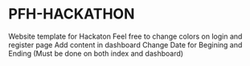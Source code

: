 # PFH-HACKATHON

Website template for Hackaton 
Feel free to change colors on login and register page
Add content in dashboard 
Change Date for Begining and Ending (Must be done on both index and dashboard)
